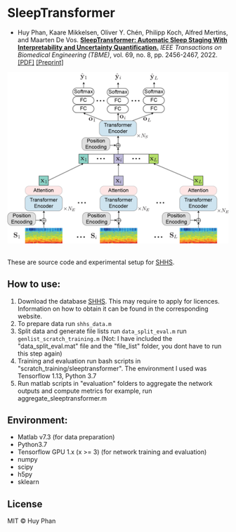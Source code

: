 # SleepTransformer
- Huy Phan, Kaare Mikkelsen, Oliver Y. Chén, Philipp Koch, Alfred Mertins, and Maarten De Vos. [__SleepTransformer: Automatic Sleep Staging With Interpretability and Uncertainty Quantification.__](https://ieeexplore.ieee.org/document/9697331) _IEEE Transactions on Biomedical Engineering (TBME)_, vol. 69, no. 8, pp. 2456-2467, 2022. [[PDF]](https://ieeexplore.ieee.org/document/9697331) [[Preprint]](https://arxiv.org/abs/2105.11043) <br/>

![SleepTransformer](figure/sleeptransformer.png)

<br/>These are source code and experimental setup for [SHHS](https://sleepdata.org/datasets/shhs).

How to use:
-------------
1. Download the database [SHHS](https://sleepdata.org/datasets/shhs). This may require to apply for licences. Information on how to obtain it can be found in the corresponding website.
1. To prepare data
run `shhs_data.m`
2. Split data and generate file lists
run `data_split_eval.m`
run `genlist_scratch_training.m` (Not: I have included the "data_split_eval.mat" file and the "file_list" folder, you dont have to run this step again)
3. Training and evaluation
run bash scripts in "scratch_training/sleeptransformer". The environment I used was Tensorflow 1.13, Python 3.7
4. Run matlab scripts in "evaluation" folders to aggregate the network outputs and compute metrics
for example, run aggregate_sleeptransformer.m

Environment:
-------------
- Matlab v7.3 (for data preparation)
- Python3.7
- Tensorflow GPU 1.x (x >= 3) (for network training and evaluation)
- numpy
- scipy
- h5py
- sklearn 

License
-------------
MIT © Huy Phan
